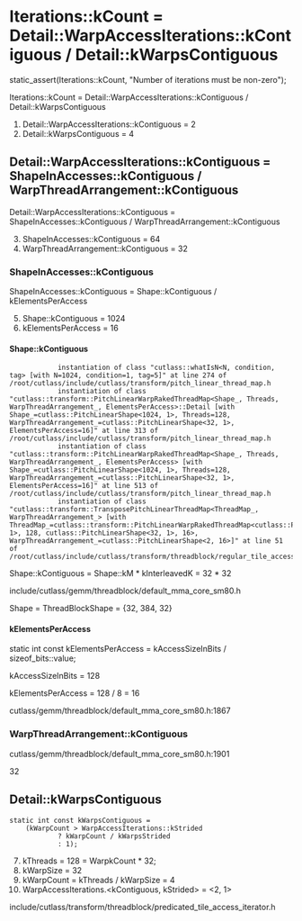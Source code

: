 # Iterations::kCount = Detail::WarpAccessIterations::kContiguous / Detail::kWarpsContiguous

static_assert(Iterations::kCount,
"Number of iterations must be non-zero");

Iterations::kCount = Detail::WarpAccessIterations::kContiguous / Detail::kWarpsContiguous

1. Detail::WarpAccessIterations::kContiguous = 2
2. Detail::kWarpsContiguous = 4

## Detail::WarpAccessIterations::kContiguous = ShapeInAccesses::kContiguous / WarpThreadArrangement::kContiguous

Detail::WarpAccessIterations::kContiguous = ShapeInAccesses::kContiguous / WarpThreadArrangement::kContiguous

3. ShapeInAccesses::kContiguous = 64
4. WarpThreadArrangement::kContiguous = 32

### ShapeInAccesses::kContiguous

ShapeInAccesses::kContiguous = Shape::kContiguous / kElementsPerAccess

5. Shape::kContiguous = 1024
6. kElementsPerAccess = 16

#### Shape::kContiguous

```
            instantiation of class "cutlass::whatIsN<N, condition, tag> [with N=1024, condition=1, tag=5]" at line 274 of /root/cutlass/include/cutlass/transform/pitch_linear_thread_map.h
            instantiation of class "cutlass::transform::PitchLinearWarpRakedThreadMap<Shape_, Threads, WarpThreadArrangement_, ElementsPerAccess>::Detail [with Shape_=cutlass::PitchLinearShape<1024, 1>, Threads=128, WarpThreadArrangement_=cutlass::PitchLinearShape<32, 1>, ElementsPerAccess=16]" at line 313 of /root/cutlass/include/cutlass/transform/pitch_linear_thread_map.h
            instantiation of class "cutlass::transform::PitchLinearWarpRakedThreadMap<Shape_, Threads, WarpThreadArrangement_, ElementsPerAccess> [with Shape_=cutlass::PitchLinearShape<1024, 1>, Threads=128, WarpThreadArrangement_=cutlass::PitchLinearShape<32, 1>, ElementsPerAccess=16]" at line 513 of /root/cutlass/include/cutlass/transform/pitch_linear_thread_map.h
            instantiation of class "cutlass::transform::TransposePitchLinearThreadMap<ThreadMap_, WarpThreadArrangement_> [with ThreadMap_=cutlass::transform::PitchLinearWarpRakedThreadMap<cutlass::PitchLinearShape<1024, 1>, 128, cutlass::PitchLinearShape<32, 1>, 16>, WarpThreadArrangement_=cutlass::PitchLinearShape<2, 16>]" at line 51 of /root/cutlass/include/cutlass/transform/threadblock/regular_tile_access_iterator.h
```

Shape::kContiguous = Shape::kM * kInterleavedK = 32 * 32

include/cutlass/gemm/threadblock/default_mma_core_sm80.h

Shape = ThreadBlockShape = {32, 384, 32}

#### kElementsPerAccess

static int const kElementsPerAccess =
    kAccessSizeInBits / sizeof_bits<ElementA>::value;

kAccessSizeInBits = 128

kElementsPerAccess = 128 / 8 = 16

cutlass/gemm/threadblock/default_mma_core_sm80.h:1867

### WarpThreadArrangement::kContiguous

cutlass/gemm/threadblock/default_mma_core_sm80.h:1901

32

## Detail::kWarpsContiguous

```
static int const kWarpsContiguous =
    (kWarpCount > WarpAccessIterations::kStrided
            ? kWarpCount / kWarpsStrided
            : 1);
```

7. kThreads = 128 = WarpkCount * 32;
8. kWarpSize = 32
9. kWarpCount = kThreads / kWarpSize = 4
10. WarpAccessIterations.<kContiguous, kStrided> = <2, 1>


include/cutlass/transform/threadblock/predicated_tile_access_iterator.h